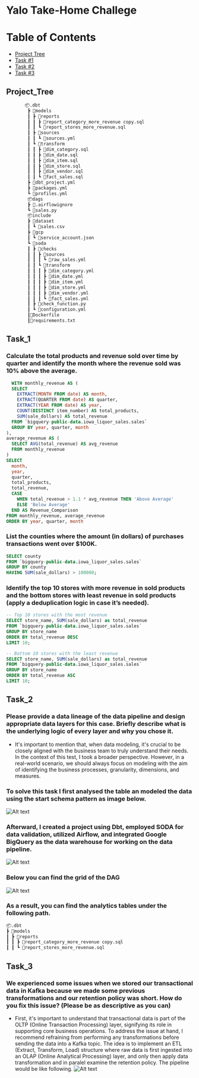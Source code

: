 # Yalo Take-Home Challege 

Table of Contents
=================
 * [Project Tree](#project_tree)
 * [Task #1](#task_1)
 * [Task #2](#task_2)
 * [Task #3](#task_3)

## Project_Tree
```python
       📦.dbt
        ┣ 📂models
        ┃ ┣ 📂reports
        ┃ ┃ ┣ 📜report_category_more_revenue copy.sql
        ┃ ┃ ┗ 📜report_stores_more_revenue.sql
        ┃ ┣ 📂sources
        ┃ ┃ ┗ 📜sources.yml
        ┃ ┗ 📂transform
        ┃ ┃ ┣ 📜dim_category.sql
        ┃ ┃ ┣ 📜dim_date.sql
        ┃ ┃ ┣ 📜dim_item.sql
        ┃ ┃ ┣ 📜dim_store.sql
        ┃ ┃ ┣ 📜dim_vendor.sql
        ┃ ┃ ┗ 📜fact_sales.sql
        ┣ 📜dbt_project.yml
        ┣ 📜packages.yml
        ┗ 📜profiles.yml
        📦dags
        ┣ 📜.airflowignore
        ┗ 📜sales.py
        📦include
        ┣ 📂dataset
        ┃ ┗ 📜sales.csv
        ┣ 📂gcp
        ┃ ┗ 📜service_account.json
        ┗ 📂soda
        ┃ ┣ 📂checks
        ┃ ┃ ┣ 📂sources
        ┃ ┃ ┃ ┗ 📜raw_sales.yml
        ┃ ┃ ┗ 📂transform
        ┃ ┃ ┃ ┣ 📜dim_category.yml
        ┃ ┃ ┃ ┣ 📜dim_date.yml
        ┃ ┃ ┃ ┣ 📜dim_item.yml
        ┃ ┃ ┃ ┣ 📜dim_store.yml
        ┃ ┃ ┃ ┣ 📜dim_vendor.yml
        ┃ ┃ ┃ ┗ 📜fact_sales.yml
        ┃ ┣ 📜check_function.py
        ┃ ┗ 📜configuration.yml
        ┃📜Dockerfile
        ┃📜requirements.txt
```

## Task_1
### Calculate the total products and revenue sold over time by quarter and identify the month where the revenue sold was 10% above the average.
```sql
  WITH monthly_revenue AS (
  SELECT 
    EXTRACT(MONTH FROM date) AS month,
    EXTRACT(QUARTER FROM date) AS quarter,
    EXTRACT(YEAR FROM date) AS year,
    COUNT(DISTINCT item_number) AS total_products,
    SUM(sale_dollars) AS total_revenue
  FROM `bigquery-public-data.iowa_liquor_sales.sales`
  GROUP BY year, quarter, month
),
average_revenue AS (
  SELECT AVG(total_revenue) AS avg_revenue
  FROM monthly_revenue
)
SELECT 
  month, 
  year, 
  quarter, 
  total_products, 
  total_revenue,
  CASE 
    WHEN total_revenue > 1.1 * avg_revenue THEN 'Above Average'
    ELSE 'Below Average'
  END AS Revenue_Comparison
FROM monthly_revenue, average_revenue
ORDER BY year, quarter, month
```

### List the counties where the amount (in dollars) of purchases transactions went over $100K.
```sql
SELECT county
FROM `bigquery-public-data.iowa_liquor_sales.sales`
GROUP BY county
HAVING SUM(sale_dollars) > 100000;
```

### Identify the top 10 stores with more revenue in sold products and the bottom stores with least revenue in sold products (apply a deduplication logic in case it’s needed).
```sql
-- Top 10 stores with the most revenue
SELECT store_name, SUM(sale_dollars) as total_revenue
FROM `bigquery-public-data.iowa_liquor_sales.sales`
GROUP BY store_name
ORDER BY total_revenue DESC
LIMIT 10;

-- Bottom 10 stores with the least revenue
SELECT store_name, SUM(sale_dollars) as total_revenue
FROM `bigquery-public-data.iowa_liquor_sales.sales`
GROUP BY store_name
ORDER BY total_revenue ASC
LIMIT 10;
```

## Task_2

### Please provide a data lineage of the data pipeline and design appropriate data layers for this case. Briefly describe what is the underlying logic of every layer and why you chose it.

* It's important to mention that, when data modeling, it's crucial to be closely aligned with the business team to truly understand their needs. In the context of this test, I took a broader perspective. However, in a real-world scenario, we should always focus on modeling with the aim of identifying the business processes, granularity, dimensions, and measures.

### To solve this task I first analysed the table an modeled the data using the start schema pattern as image below.
![Alt text](image.png)

 ### Afterward, I created a project using Dbt, employed SODA for data validation, utilized Airflow, and integrated Google BigQuery as the data warehouse for working on the data pipeline.
![Alt text](image-1.png)

### Below you can find the grid of the DAG
![Alt text](image-2.png)
### As a result, you can find the analytics tables under the following path.
```python
📦.dbt
┣ 📂models
┃ ┣ 📂reports
┃ ┃ ┣ 📜report_category_more_revenue copy.sql
┃ ┃ ┗ 📜report_stores_more_revenue.sql
```

## Task_3
### We experienced some issues when we stored our transactional data in Kafka because we made some previous transformations and our retention policy was short. How do you fix this issue? (Please be as descriptive as you can)

* First, it's important to understand that transactional data is part of the OLTP (Online Transaction Processing) layer, signifying its role in supporting core business operations. To address the issue at hand, I recommend refraining from performing any transformations before sending the data into a Kafka topic. The idea is to implement an ETL (Extract, Transform, Load) structure where raw data is first ingested into an OLAP (Online Analytical Processing) layer, and only then apply data transformation and in paralel examine the retention policy. The pipeline would be like following.
![Alt text](image-3.png)